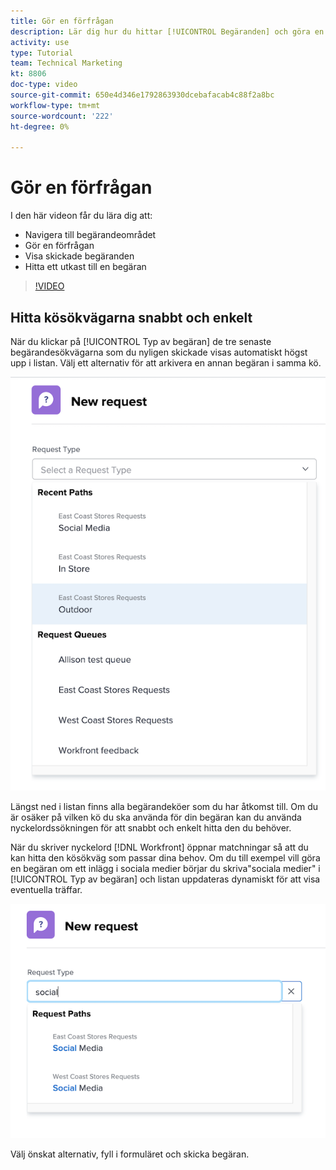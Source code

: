 ```yaml
---
title: Gör en förfrågan
description: Lär dig hur du hittar [!UICONTROL Begäranden] och göra en förfrågan. Lär dig sedan hur du visar inskickade begäranden och utkast.
activity: use
type: Tutorial
team: Technical Marketing
kt: 8806
doc-type: video
source-git-commit: 650e4d346e1792863930dcebafacab4c88f2a8bc
workflow-type: tm+mt
source-wordcount: '222'
ht-degree: 0%

---
```


# Gör en förfrågan

I den här videon får du lära dig att:

* Navigera till begärandeområdet
* Gör en förfrågan
* Visa skickade begäranden
* Hitta ett utkast till en begäran

>[!VIDEO](https://video.tv.adobe.com/v/336092/?quality=12&learn=on)

## Hitta kösökvägarna snabbt och enkelt

När du klickar på [!UICONTROL Typ av begäran] de tre senaste begärandesökvägarna som du nyligen skickade visas automatiskt högst upp i listan. Välj ett alternativ för att arkivera en annan begäran i samma kö.

![Menyn Typ av begäran som visar en lista över senaste sökvägar för begäran](assets/collaborator-fundamentals-1.png)

Längst ned i listan finns alla begärandeköer som du har åtkomst till. Om du är osäker på vilken kö du ska använda för din begäran kan du använda nyckelordssökningen för att snabbt och enkelt hitta den du behöver.

När du skriver nyckelord [!DNL Workfront] öppnar matchningar så att du kan hitta den kösökväg som passar dina behov. Om du till exempel vill göra en begäran om ett inlägg i sociala medier börjar du skriva&quot;sociala medier&quot; i [!UICONTROL Typ av begäran] och listan uppdateras dynamiskt för att visa eventuella träffar.

![Menyn Typ av begäran med ett ord angivet i fältet för att visa sökvägar för senaste begäran](assets/collaborator-fundamentals-2.png)

Välj önskat alternativ, fyll i formuläret och skicka begäran.

<!---
Learn more
Requests area overview
Create and submit Workfront requests
Guides
Make a work request
--->
